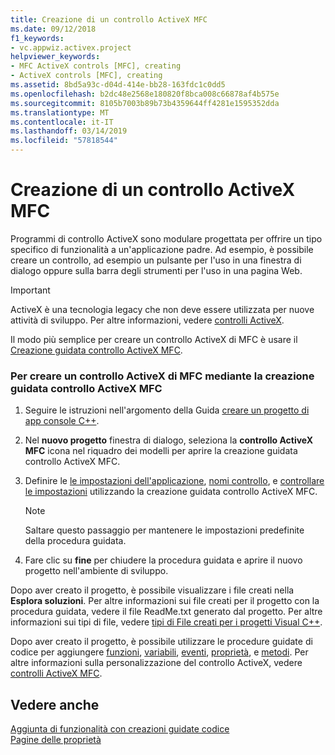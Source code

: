 ```yaml
---
title: Creazione di un controllo ActiveX MFC
ms.date: 09/12/2018
f1_keywords:
- vc.appwiz.activex.project
helpviewer_keywords:
- MFC ActiveX controls [MFC], creating
- ActiveX controls [MFC], creating
ms.assetid: 8bd5a93c-d04d-414e-bb28-163fdc1c0dd5
ms.openlocfilehash: b2dc48e2568e180820f8bca008c66878af4b575e
ms.sourcegitcommit: 8105b7003b89b73b4359644ff4281e1595352dda
ms.translationtype: MT
ms.contentlocale: it-IT
ms.lasthandoff: 03/14/2019
ms.locfileid: "57818544"
---
```

# <a name="creating-an-mfc-activex-control"></a>Creazione di un controllo ActiveX MFC

Programmi di controllo ActiveX sono modulare progettata per offrire un tipo specifico di funzionalità a un'applicazione padre. Ad esempio, è possibile creare un controllo, ad esempio un pulsante per l'uso in una finestra di dialogo oppure sulla barra degli strumenti per l'uso in una pagina Web.

>[!IMPORTANT]
> ActiveX è una tecnologia legacy che non deve essere utilizzata per nuove attività di sviluppo. Per altre informazioni, vedere [controlli ActiveX](../activex-controls.md).

Il modo più semplice per creare un controllo ActiveX di MFC è usare il [Creazione guidata controllo ActiveX MFC](../../mfc/reference/mfc-activex-control-wizard.md).

### <a name="to-create-an-mfc-activex-control-using-the-mfc-activex-control-wizard"></a>Per creare un controllo ActiveX di MFC mediante la creazione guidata controllo ActiveX MFC

1. Seguire le istruzioni nell'argomento della Guida [creare un progetto di app console C++](../../get-started/tutorial-console-cpp.md).

1. Nel **nuovo progetto** finestra di dialogo, seleziona la **controllo ActiveX MFC** icona nel riquadro dei modelli per aprire la creazione guidata controllo ActiveX MFC.

1. Definire le [le impostazioni dell'applicazione](../../mfc/reference/application-settings-mfc-activex-control-wizard.md), [nomi controllo](../../mfc/reference/control-names-mfc-activex-control-wizard.md), e [controllare le impostazioni](../../mfc/reference/control-settings-mfc-activex-control-wizard.md) utilizzando la creazione guidata controllo ActiveX MFC.

    > [!NOTE]
    >  Saltare questo passaggio per mantenere le impostazioni predefinite della procedura guidata.

1. Fare clic su **fine** per chiudere la procedura guidata e aprire il nuovo progetto nell'ambiente di sviluppo.

Dopo aver creato il progetto, è possibile visualizzare i file creati nella **Esplora soluzioni**. Per altre informazioni sui file creati per il progetto con la procedura guidata, vedere il file ReadMe.txt generato dal progetto. Per altre informazioni sui tipi di file, vedere [tipi di File creati per i progetti Visual C++](../../build/reference/file-types-created-for-visual-cpp-projects.md).

Dopo aver creato il progetto, è possibile utilizzare le procedure guidate di codice per aggiungere [funzioni](../../ide/add-member-function-wizard.md), [variabili](../../ide/add-member-variable-wizard.md), [eventi](../../ide/add-event-wizard.md), [proprietà](../../ide/names-add-property-wizard.md), e [metodi](../../ide/add-method-wizard.md). Per altre informazioni sulla personalizzazione del controllo ActiveX, vedere [controlli ActiveX MFC](../../mfc/mfc-activex-controls.md).

## <a name="see-also"></a>Vedere anche

[Aggiunta di funzionalità con creazioni guidate codice](../../ide/adding-functionality-with-code-wizards-cpp.md)<br/>
[Pagine delle proprietà](../../build/reference/property-pages-visual-cpp.md)

